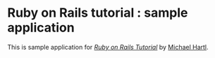 # Ruby on Rails tutorial : sample application

This is sample application for
[*Ruby on Rails Tutorial*](http://railstutorial.jp/)
by [Michael Hartl](http://michaelhartl.com/).
